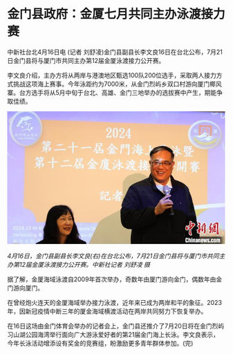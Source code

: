 # 金门县政府：金厦七月共同主办泳渡接力赛

中新社台北4月16日电 (记者 刘舒凌)金门县副县长李文良16日在台北公布，7月21日金门县将与厦门市共同主办第12届金厦泳渡接力公开赛。

李文良介绍，主办方将从两岸与港澳地区甄选100队200位选手，采取两人接力方式挑战这项海上赛事。今年泳距约为7000米，从金门烈屿乡双口村游向厦门椰风寨。台方选手将从5月中旬于台北、高雄、金门三地举办的选拔赛中产生，期能争取佳绩。

![1cd0449b754f802de461dda47ffeb59c.jpg](https://raw.githubusercontent.com/qqhsx/qqnews_image/main/2024/04/16/金门县政府：金厦七月共同主办泳渡接力赛/1cd0449b754f802de461dda47ffeb59c.jpg)

_4月16日，金门县副县长李文良(右)在台北公布，7月21日金门县将与厦门市共同主办第12届金厦泳渡接力公开赛。中新社记者 刘舒凌 摄_

据了解，金厦海域泳渡自2009年首次举办，奇数年由厦门游向金门，偶数年由金门游向厦门。

在曾经炮火连天的金厦海域举办接力泳渡，近年来已成为两岸和平的象征。2023年，因新冠疫情中断三年的厦金海域横渡活动在两岸共同努力下恢复举办。

在16日这场由金门体育会举办的记者会上，金门县还推介了7月20日将在金门烈屿习山湖公园海湾举行面向广大游泳爱好者的第21届金门海上长泳。李文良表示，今年长泳活动增添设有奖金的竞赛组，盼激励更多青年群体参加。(完)

